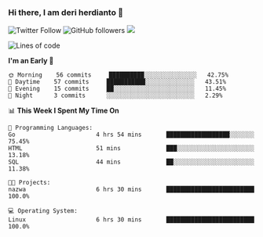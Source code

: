 ### Hi there, I am deri herdianto 👋
![Twitter Follow](https://img.shields.io/twitter/follow/deikatsuo?label=Follow)
![GitHub followers](https://img.shields.io/github/followers/deikatsuo?label=Follow&style=social)
![](https://visitor-badge.glitch.me/badge?page_id=deikatsuo.deikatsuo)

<!--
**deikatsuo/deikatsuo** is a ✨ _special_ ✨ repository because its `README.md` (this file) appears on your GitHub profile.

Here are some ideas to get you started:

- 🔭 I’m currently working on ...
- 🌱 I’m currently learning ...
- 👯 I’m looking to collaborate on ...
- 🤔 I’m looking for help with ...
- 💬 Ask me about ...
- 📫 How to reach me: ...
- 😄 Pronouns: ...
- ⚡ Fun fact: ...
-->

<!--START_SECTION:waka-->
![Lines of code](https://img.shields.io/badge/From%20Hello%20World%20I%27ve%20Written-15229%20lines%20of%20code-blue)

**I'm an Early 🐤** 

```text
🌞 Morning    56 commits     ██████████░░░░░░░░░░░░░░░   42.75% 
🌆 Daytime    57 commits     ███████████░░░░░░░░░░░░░░   43.51% 
🌃 Evening    15 commits     ██░░░░░░░░░░░░░░░░░░░░░░░   11.45% 
🌙 Night      3 commits      ░░░░░░░░░░░░░░░░░░░░░░░░░   2.29%

```


📊 **This Week I Spent My Time On** 

```text
💬 Programming Languages: 
Go                       4 hrs 54 mins       ██████████████████░░░░░░░   75.45% 
HTML                     51 mins             ███░░░░░░░░░░░░░░░░░░░░░░   13.18% 
SQL                      44 mins             ██░░░░░░░░░░░░░░░░░░░░░░░   11.38%

🐱‍💻 Projects: 
nazwa                    6 hrs 30 mins       █████████████████████████   100.0%

💻 Operating System: 
Linux                    6 hrs 30 mins       █████████████████████████   100.0%

```


<!--END_SECTION:waka-->
